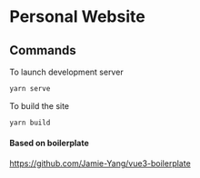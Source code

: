 # Personal Website

## Commands

To launch development server
```bash
yarn serve
```

To build the site
```bash
yarn build
```


#### Based on boilerplate

https://github.com/Jamie-Yang/vue3-boilerplate

